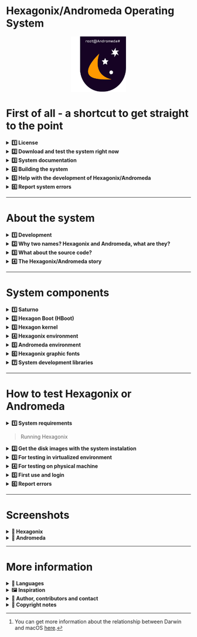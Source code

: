 <!--

Version of this file: 5.0

Copyright © 2021-2022 Felipe Miguel Nery Lunkes
All rights reserved.

-->

# Hexagonix/Andromeda Operating System

<p align="center">
<img src="https://github.com/hexagonix/Doc/blob/main/Img/Hexagonix.png" width="150" height="150">
</p>

# First of all - a shortcut to get straight to the point

<details title="License" align='left'>
<br>
<summary align='left'><strong>1️⃣ License</strong></summary>

Hexagonix Operating System

BSD 3-Clause License

Copyright (c) 2015-2022, Felipe Miguel Nery Lunkes <br>
All rights reserved.

Redistribution and use in source and binary forms, with or without
modification, are permitted provided that the following conditions are met:

1. Redistributions of source code must retain the above copyright notice, this
   list of conditions and the following disclaimer.

2. Redistributions in binary form must reproduce the above copyright notice,
   this list of conditions and the following disclaimer in the documentation
   and/or other materials provided with the distribution.

3. Neither the name of the copyright holder nor the names of its
   contributors may be used to endorse or promote products derived from
   this software without specific prior written permission.

THIS SOFTWARE IS PROVIDED BY THE COPYRIGHT HOLDERS AND CONTRIBUTORS "AS IS"
AND ANY EXPRESS OR IMPLIED WARRANTIES, INCLUDING, BUT NOT LIMITED TO, THE
IMPLIED WARRANTIES OF MERCHANTABILITY AND FITNESS FOR A PARTICULAR PURPOSE ARE
DISCLAIMED. IN NO EVENT SHALL THE COPYRIGHT HOLDER OR CONTRIBUTORS BE LIABLE
FOR ANY DIRECT, INDIRECT, INCIDENTAL, SPECIAL, EXEMPLARY, OR CONSEQUENTIAL
DAMAGES (INCLUDING, BUT NOT LIMITED TO, PROCUREMENT OF SUBSTITUTE GOODS OR
SERVICES; LOSS OF USE, DATA, OR PROFITS; OR BUSINESS INTERRUPTION) HOWEVER
CAUSED AND ON ANY THEORY OF LIABILITY, WHETHER IN CONTRACT, STRICT LIABILITY,
OR TORT (INCLUDING NEGLIGENCE OR OTHERWISE) ARISING IN ANY WAY OUT OF THE USE
OF THIS SOFTWARE, EVEN IF ADVISED OF THE POSSIBILITY OF SUCH DAMAGE.

</details>

<details title="Download and test the system right now" align='left'>
<br>
<summary align='left'><strong>2️⃣ Download and test the system right now</strong></summary>

At [end of this file](https://github.com/hexagonix/Doc/blob/main/Hexagonix/README.en.md#how-to-test-hexagonix-or-andromeda) you will find a tutorial to run the Hexagonix/Andromeda on your computer, either in a virtualized or native version. Remember that it is necessary to have an x86 architecture computer or an emulator, if you are using a device of another architecture for testing.

You can go to the [releases](https://github.com/hexagonix/hexagonix/releases) session for stable system releases. You can access the Hexagonix/Andromeda [release announcement](REL.en.md) file. Whenever possible, get the latest release and download the available .img images or the complete package in zip format. The versions available directly in this repository are always development versions (beta and release candidate), which can also be run and are minimally functional. At the end of each development cycle, the final versions will be available in the [releases](https://github.com/hexagonix/hexagonix/releases) session.

</details>

<details title="System documentation" align='left'>
<br>
<summary align='left'><strong>3️⃣ System documentation</strong></summary>

* [System Documentation (under construction)](https://github.com/hexagonix/Doc)

</details>

<details title="Building the system" align='left'>
<br>
<summary align='left'><strong>4️⃣ Building the system</strong></summary>

* [Build the system](https://github.com/hexagonix/build/blob/main/README.en.md)

</details>

<details title="Help with the development of Hexagonix/Andromeda" align='left'>
<br>
<summary align='left'><strong>5️⃣ Help with the development of Hexagonix/Andromeda</strong></summary>

If you have knowledge of writing x86 assembly code and would like to help develop the system, feel free to send me an email! See [here](https://github.com/hexagonix/Doc/blob/main/Hexagonix/README.en.md#author) how to contact me!

</details>

<details title="Report system errors" align='left'>
<br>
<summary align='left'><strong>6️⃣ Report system errors</strong></summary>

You can report system errors [here](https://github.com/hexagonix/hexagonix/issues).

</details>

<hr>

# About the system

<details title="Development" align='left'>
<br>
<summary align='left'><strong>1️⃣ Development</strong></summary>

Hexagonix/Andromeda and all its components have been developed since 2015 and were written completely in Assembly language.

</details>

<details title="Why two names? Hexagonix and Andromeda, what are they?" align='left'>
<br>
<summary align='left'><strong>2️⃣ Why two names? Hexagonix and Andromeda, what are they?</strong></summary>

In the beginning, Andromeda was intended to be a complete operating system, composed of the kernel, libraries, graphical and text interface and utilities. Later, with the passage of time and the change in approach to the architecture and objectives of the system, the components were separated and became independent projects in terms of functioning, organization and development. As you will see below, the Andromeda core was separated from the rest of the Andromeda code tree, becoming an independent project, even given a name, Hexagon. From then on, the idea arose of making the composition of the system more flexible and allowing the development of distributions, as in GNU/Linux. In this way, distributions of Hexagon could be created, grouping the necessary components for the basic functioning (Hexagonix) and allowing the extension of the system if necessary, with new components, modules and utilities, being the userland defined in each case. With the change of architecture of the system itself, with the core approaching a Unix-like architecture, new utilities in Unix style and syntax were developed and kept separate, in another project. From the original Andromeda project we have the Andromeda-specific applications and graphics libraries. A base system was then created, which by itself can already be fully executed, and became the base of Andromeda. This base system is called Hexagonix, and it consists of the HBoot boot loader, the Hexagon kernel, the shell, Unix environment libraries (here called Hexagonix environment) and Unix utilities. This system is fully functional, but lacks graphical resources and applications developed for the Andromeda environment. In this way, Andromeda stands out for being one more layer built on top of Hexagonix, with graphics resources, a graphics library and utilities that work on top of Hexagonix and extend its function. This built environment was named the Andromeda environment. To meet different needs, the two distributions will always be kept. Both versions are functional and can be used depending on the desired end use. In summary, both Hexagonix and Andromeda are distributions of the Hexagon kernel, differing in the components included.

To better understand this distribution model, a suitable example would be what happens with macOS (Apple)[^1]. macOS is a Unix-like operating system built on top of Darwin, a free operating system composed of the XNU kernel, libraries and utilities, adding on top of Darwin the Aqua graphical interface and other applications and utilities developed by Apple and other vendors. The Darwin environment is easily accessed and observed through macOS, such as using the terminal, for example. Darwin is a complete and functional system, but it lacks some graphical resources, for example, which are only distributed together with macOS. In this analogy, we have macOS as Andromeda and Darwin as Hexagonix.

</details>

<details title="What about the source code?" align='left'>
<br>
<summary align='left'><strong>3️⃣ What about the source code?</strong></summary>

The project's source code has now been made publicly available. The kernel code and Unix-like utilities and Andromeda applications are available, as well as the source package that makes up HBoot. Disk images with both Hexagonix and Andromeda are now available and free to distribute. Please note the [license](LICENSE) available in this repository for more information. It is worth mentioning that the license of each code package that makes up the system (Hexagon, HBoot, Hexagonix utilities, Andromeda utilities, fonts and other components) may vary. Each package can be released with a different license type (like GPL, MIT or BSD, for example). Keep an eye on each license in the respective repositories. Components that are not available in the official repository are still closed source, governed by a proprietary Hexagonix license, which can be found [here](https://github.com/hexagonix/Doc/blob/main/LICENSES/Hexagonix ).

</details>

<details title="The Hexagonix/Andromeda story" align='left'>
<br>
<summary align='left'><strong>4️⃣ The Hexagonix/Andromeda story</strong></summary>

Andromeda started as an implementation in a structure similar to DOS-like systems, with an interpreter with built-in commands with names, syntax and results similar to a generic DOS. The command interpreter presented file manipulation and other commands internally, as in conventional DOS systems. Disk drives were also defined as letters. Later, there was a growing interest and fascination in the functioning of Unix systems and all the code was rewritten or adapted to make the System kernel a Unix-like kernel. All System components, as in DOS, were kept in a single tree until then. With Andromeda version 1.5, codenamed "Unix-like", the kernel has been heavily modified and rewritten to fit the Unix philosophy. Changes even included the way devices were handled, writing a hardware abstraction layer managing devices as files, and adding open(), close(), write() and to read(). The Unix-based utilities were also written, removing commands from the default interpreter, which was rewritten to make way for a Unix-like shell. The internal commands were moved to the utilities, which now have a Unix-style structure and syntax. The rest of the utilities, such as mount, were written already taking advantage of the open() call, which is also used to mount volume, in addition to opening ordinary files from the volume. The open() call is also used to start other peripherals such as serial and parallel ports. The write() call also works with devices and files, as well as close(). A VFS (Virtual File System) was also introduced, which will support multiple file systems in the future and make file management transparent to the System, programmers and users. Also included are new hardware management functions and many improvements and bug fixes. The System gains new Unix utilities until the present moment. After this change in the proposal and architecture, the components were separated and allocated to specific projects. The union of these components forms the operating system. In the case of Hexagonix, we have HBoot, Hexagon, shell, Unix libraries and applications, while Andromeda extends Hexagonix, incorporating other libraries and applications that use them.

</details>

<hr>

# System components

<details title="Saturno" align='left'>
<br>
<summary align='left'><strong>1️⃣ Saturno</strong></summary>

The first component of Hexagonix/Andromeda is Saturno. It is responsible for taking control of the boot process performed by the BIOS/UEFI and looking in the volume for the second boot stage. For that, it implements a driver for reading a FAT16 file system. The second boot stage (see below) can implement drivers for other filesystems and is responsible for finding Hexagon, loading HBoot modules or loading a compatible DOS-like system (BETA version).

</details>

<details title="Hexagon Boot (HBoot)" align='left'>
<br>
<summary align='left'><strong>2️⃣ Hexagon Boot (HBoot)</strong></summary>

Hexagon Boot (HBoot) is a component designed to allow the Hexagon kernel to boot. Until then, initialization was performed by just one stage, which defined a very basic environment, loaded Hexagon into memory and immediately executed it, providing a very limited set of parameters. This is due to the fact that the code of this stage is restricted to 512 bytes, which limits the performance of several tests and data processing. With HBoot, it was possible to expand the number of tasks performed before running Hexagon, as well as the possibility to provide more information about the device and boot environment. This is particularly important to allow the creation of a device tree that Hexagon can use to decide how to handle each identified device. HBoot is able to check which disk drives are available on the machine, emit a boot tone, obtain the amount of available RAM memory installed and allow or not to proceed with the boot process according to this information. If no user interaction is detected (within 3 seconds after HBoot is started and messages are displayed to the user), HBoot will perform additional tests to verify the device's ability to run the system and will load and run Hexagon (present in a file on the volume named **HEXAGON.SIS**). After loading, HBoot transfers control to Hexagon, which is initialized and stores the data provided by HBoot in the kernel environment.

[![HBoot](https://github-readme-stats.vercel.app/api/pin/?username=Hexagonix&repo=HBoot&theme=dark)](https://github.com/hexagonix/Hboot)

### How to interact with HBoot

Interaction with HBoot takes place by pressing the F8 key after booting and displaying messages on the screen. HBoot waits for 3 seconds for any interaction and, if none has occurred, it continues executing the boot protocol. The interaction with HBoot can be interesting to load modules in the HBoot format, provide boot parameters to Hexagon, load a DOS-type system whose files are present on the same volume or even load HAPP images from other cores (if the developer wants to use the HBoot implementation in your project). Below, see some more details of additional and diagnostic functions that can be performed via interaction with HBoot before loading Hexagonix.

<p align="center">
<img src="https://github.com/hexagonix/Doc/blob/main/Img/HBoot.png" width="600" height="500">
</p>

### Report bugs

HBoot has gained a lot of complexity since the beginning of its development in 2020. Due to this increase in code and the nature of its operation (16-bit), bugs can be found. They can be reported in the repository or by email, available at the end of this file.

</details>

<details title="Hexagon kernel" align='left'>
<br>
<summary align='left'><strong>3️⃣ Hexagon kernel</strong></summary>

### Which is

Hexagon is a monolithic kernel running in 32-bit protected mode, designed with the PC architecture in mind (x86). It's a kernel written from scratch, aiming for the speed and compatibility of modern hardware but also being able to run on older hardware (like a Pentium III). At the moment, it guarantees a single-user environment, despite the use of virtual terminals, and single-tasking, despite the ability to load, keep in memory and control more than one process, in an execution stack. In the future, the kernel may support running multiple processes in preemptive multitasking. Hexagon is a Unix-like kernel and tries to implement POSIX compatibility, although far from it, and forms the basis of the Hexagonix/Andromeda Operating System, although independent of it. It runs executable images in the HAPP format, developed exclusively for Hexagon. Hexagon also implements a very sophisticated API accessible through a system call.

<p align="center">
<img src="https://github.com/hexagonix/Doc/blob/main/Img/LogoHexagon.png" width="180" height="180">
</p>

[![Hexagon Kernel](https://github-readme-stats.vercel.app/api/pin/?username=Hexagonix&repo=Hexagon&theme=dark)](https://github.com/hexagonix/Hexagon)

### System calls

System calls are BSD-style, with the function number present on the stack and the parameters/arguments next to the registers. For a complete list of system calls available in the current version of the system, have a look at the Hexagon library at [libasm for fasm](https://github.com/hexagonix/libasm/blob/main/fasm/hexagon.s ) or [libasm to nasm](https://github.com/hexagonix/libasm/blob/main/nasm/hexagon.s).

</details>

<details title="Hexagonix environment" align='left'>
<br>
<summary align='left'><strong>4️⃣ Hexagonix environment</strong></summary>

Hexagonix implements, together with Hexagon, a series of Unix-like utilities, with functionality and syntax similar to UNIX and Unix-like systems. **Utilities such as init, login, sh, top, ps, cp, rm, cat, clear, man, among others, are included in the standard distribution of Hexagonix**. These utilities make up the Hexagonix base utilities package. The login and user-mode environment startup tools are in this package, as well as several configuration files for this environment. These utilities generally do not have a graphical interface, only a command-line interface (CLI). However, they can be requested by applications that have a graphical interface. This environment is available in both the [Hexagonix](https://github.com/hexagonix/hexagonix/blob/main/hexagonix.img) distribution and the [Andromeda](https://github.com/hexagonix/hexagonix/blob/main/andromeda.img) distribution.

[![Unix-Apps](https://github-readme-stats.vercel.app/api/pin/?username=Hexagonix&repo=unix-apps&theme=dark)](https://github.com/hexagonix/unix-apps)

### Some applications and utilities in the Hexagonix environment

Hexagonix includes many of the Unix utilities you may already be familiar with, such as:

* init
* login
* ls
* cat
* cp
* rm
* clear
* top
* ps
* man
* su
* sh (shell padrão)
* uname
* whoami, among others.

Some applications and utilities were developed exclusively for Hexagonix, such as:

* atop (alternate version of top)
* power (computer state control)
* fnt (Hexagonix graphic font change utility)
* hash (alternate shell)
* log (used to get internal Hexagon logs, but now deprecated)
* lshapp (gets and displays information from HAPP images)
* lshmod (gets and displays information from HBoot modules and HBoot itself)

It is worth remembering that Hexagonix utilities try to implement a POSIX interface as far as possible, similar in syntax to Unix utilities (FreeBSD and Linux used as a template).

### Third party applications available for Hexagonix

* [Flat Assembler (fasm)](https://flatassembler.net/index.php)

Hexagonix received a port of the [fasm](https://flatassembler.net/index.php) assembler, which was adapted for Hexagonix, allowing the user to develop applications directly on the system. This port is called fasmX. Changes added to the code, as well as the software license, can be found in the [fasm repository for Hexagonix](https://github.com/hexagonix/fasm). This repository is a fork of [original repository](https://github.com/tgrysztar/fasm). Added code is based on modifications made to the original code and authorial additions. This modified/authored code can be found in the repository, [clicking here](https://github.com/hexagonix/fasm/tree/master/SOURCE/HEXAGONIX). fasmX, the fasm port for Hexagonix, is always updated when new features are added to the fasm repository. To indicate that it is a stable and tested version, the fasmX version number always inherits the fasm numbering, followed by a character x (for example, the version based on fasm 1.73.30, after testing, receives the numbering 1.73 .30x). You can report bugs or code generation or optimization issues in the Hexagonix version [here](https://github.com/hexagonix/fasm/issues). To report general fasm bugs, use the [official](https://github.com/tgrysztar/fasm) repository.

</details>

<details title="Andromeda environment" align='left'>
<br>
<summary align='left'><strong>5️⃣ Andromeda environment</strong></summary>

The Andromeda environment is built on the solid foundation provided by Hexagonix, including applications and utilities that do not implement the Unix philosophy or have a very different syntax and usage than you would expect from a Unix environment. In this way, they are separated as **Andromeda apps**, and are not part of the standard distribution of Hexagonix. Here are the System settings app, calculator, font manager, text editors and the IDE developed for Andromeda. These utilities may or may not have a graphical interface. Together with them, the Andromeda environment comprises libraries developed to allow the development of applications, such as the **Estelar** library. This environment is only available in the [Andromeda](andromeda.img) distribution.

[![Andromeda-Apps](https://github-readme-stats.vercel.app/api/pin/?username=Hexagonix&repo=andromeda-apps&theme=dark)](https://github.com/hexagonix/andromeda-apps)

### Some Andromeda applications and utilities

* System Settings (config)
* Quartzo text editor
* Lyoko IDE for application development
* Electronic piano return Piano;
* Serial communication utility
* Andromeda Shell (ASH) - A new shell for Andromeda
* Andromeda calculator
* Font change utility
* Andromeda shutdown utility

### Third-party apps available for Andromeda

There are no third-party applications available for the Andromeda environment yet. If interested, you can build the first one!

</details>

<details title="Hexagonix graphic fonts" align='left'>
<br>
<summary align='left'><strong>6️⃣ Hexagonix graphic fonts</strong></summary>

The default installation of Hexagonix also provides a number of fonts that can be loaded by the settings application or the font utility (font manager). These files are used to change the graphical display font for Hexagonix and Andromeda.

Graphics mode fonts for Hexagon are developed as a bitmap in Assembly which, when compiled, generate a binary image of the font with representations of each character. The standard Hexagonix fonts have now been released as open source and are available in the [Hexagonix font repository](https://github.com/hexagonix/xfnt).

[![Andromeda-Apps](https://github-readme-stats.vercel.app/api/pin/?username=Hexagonix&repo=xfnt&theme=dark)](https://github.com/hexagonix/xfnt)

</details>

<details title="System development libraries" align='left'>
<br>
<summary align='left'><strong>7️⃣ System development libraries</strong></summary>

Hexagonix/Andromeda also provides functions that must be used to interact with the system environment itself. Libraries are used to access functions implemented by Hexagon or by the libraries themselves, allowing easy development of applications and utilities for both the Hexagonix and Andromeda environments. The libraries implement functions for displaying text, mathematical calculations, sending messages, opening files and devices, and much more. The core library (hexagon.s) provides functions accessible to both possible distribution environments, while other libraries may be unique to the Andromeda environment. These libraries include graphical functions to build interfaces in graphical mode (Andromeda), as well as functions to check the currently running system version (Hexagonix and Andromeda). The Hexagonix base utilities perform the Hexagon version check to see if they can be run, using the Unix utility uname or directly via a Hexagon system call.

To learn more and check each function available in the system development libraries, see the [libasm] repository (https://github.com/hexagonix/libasm).

[![lib](https://github-readme-stats.vercel.app/api/pin/?username=Hexagonix&repo=lib&theme=dark)](https://github.com/hexagonix/lib)

</details>

<hr>

# How to test Hexagonix or Andromeda

<details title="System requirements" align='left'>
<br>
<summary align='left'><strong>1️⃣ System requirements</strong></summary>

Below is a list of minimum and recommended requirements for testing Hexagonix/Andromeda on a virtual machine or physical machine.

<details title="Minimum requeriments" align='left'>
<br>
<summary align='left'><strong>☑️ Minimum requeriments</strong></summary>

* Processor: Pentium III (1999) with SSE and MMX support or newer;
* RAM memory: 32 Mb minimum (a minimum installation with 32 Mb is usually enough, in most cases);
* Hard disk: IDE or SATA hard disk with a minimum of 50 Mb;
* Necessary peripherals:
  * Serial port (1-4);
  * Parallel port (1-4);
  * PS/2 or USB keyboard;
  * VGA video card with 2 Mb of video memory (with color support).

</details>

<details title="Recommended" align='left'>
<br>
<summary align='left'><strong>✅️ Recommended</strong></summary>

* Processor: Pentium D or newer;
* RAM memory: 50 Mb;
* Optional peripherals:
  * PS/2 or USB mouse;
  * Video card with > 2 Mb of video memory.

</details>

</details>

> Running Hexagonix

<details title="Get the disk images with the system instalation" align='left'>
<br>
<summary align='left'><strong>2️⃣ Get the disk images with the system instalation</strong></summary>

To test Hexagonix or Andromeda, you will need one of the disk images available, as well as the [qemu](https://www.qemu.org) tool installed on your computer, if you want to test the system in an environment virtualized. The image can also be used for writing to a physical disk on a real machine.

To test Hexagonix, get the ['hexagonix.img'](https://github.com/hexagonix/hexagonix/blob/main/hexagonix.img).
To test Andromeda, get the ['andromeda.img'](https://github.com/hexagonix/hexagonix/blob/main/andromeda.img).

</details>

<details title="For testing in virtualized environment" align='left'>
<br>
<summary align='left'><strong>3️⃣ For testing in virtualized environment</strong></summary>

First, you must install the qemu tool, which will manage the virtual machine. To do so, you can install qemu using official Linux distribution repositories or by accessing [here](https://www.qemu.org) to get installation files for Windows and macOS. 

> Install on Debian, Ubuntu, Pop!_OS and derivatives

For Ubuntu, the following line will install qemu and all its dependencies (root privileges required):

```
sudo apt install qemu qemu-system-i386
```

> Install on Fedora, CentOS and derivatives

For Fedora, the following line will install qemu and all its dependencies (root privileges required):

```
sudo dnf install qemu qemu-system-i386
```

Now that you have qemu installed on your computer, you can proceed with running the system.

To run the system satisfactorily, you must provide at least 32 MB of RAM for the virtual machine. This is due to Hexagon's memory management architecture, which requires 16 MB of RAM dedicated to the kernel and at least 16 MB for allocating applications, utilities and open files. Hexagon doesn't allow less than that to run. If more memory is provided, the additional memory will always be reserved, with priority, to be made available to user processes. Normally, the command line below fulfills all requirements for running the system:

```
qemu-system-i386 -hda andromeda.img -m 32 -soundhw pcspk --enable-kvm -serial file:"Serial.txt"
qemu-system-i386 -hda hexagonix.img -m 32 -soundhw pcspk --enable-kvm -serial file:"Serial.txt"
```

You can omit the -serial parameter if you want. This parameter ensures that debug output from Hexagon and applications will be directed to a file on your computer, where you can see what was sent. You can also omit the -soundhw parameter, which is responsible for directing the sound output from the virtual system to your physical computer. On some Linux systems, the above configuration may conflict with pulseaudio, and may be omitted. Remember that by omitting the parameter, system sounds will not be output to you.

Remembering that you must use a version/edition of qemu that can run software written for the x86 architecture (i386 or x86_64). To download and install qemu, click [here](https://www.qemu.org/download/).

</details>

<details title="For testing on physical machine" align='left'>
<br>
<summary align='left'><strong>4️⃣ For testing on physical machine</strong></summary>

You must use Linux/macOS or some tool available for Windows that allows you to burn this image to disk.

On Linux/macOS/Unix, use the line below:

```
dd if=andromeda.img of=/dev/device
```
where drive is the desired device (usually sdb or sdc for USB devices and hda, hdb, sda or sdb for hard/solid state drives). Restart your computer and test the system. It is worth remembering that secure boot mode is not supported, and booting is only supported in BIOS or UEFI legacy BIOS mode.

Note that system performance may vary depending on the machine being tested. Added to this is the fact that the latest versions of the system have not been or are being tested directly on the physical machine, as the main operating system. If any problem occurs when running Hexagonix/Andromeda on a physical machine, please report the detailed error [here](https://github.com/hexagonix/Distro/issues), in Portuguese or English, informing data such as device, processor, amount of RAM memory, video card (if available) and peripherals connected, as well as the device used to install the system (internal disk drive or USB removable media).

</details>

<details title="First use and login" align='left'>
<br>
<summary align='left'><strong>5️⃣ First use and login</strong></summary>

When starting the system, you will be asked to enter a username and password. For the first use, use

```
User: root
Password: root
```

You can add another user by changing the 'USUARIO.UNX' file at the root of the disk. Remember not to remove the root user. This can make the system permanently inoperable.

</details>

<details title="Report errors" align='left'>
<br>
<summary align='left'><strong>6️⃣ Report errors</strong></summary>

You can report bugs and help develop the system. To do this, open an error notification [here](https://github.com/hexagonix/Distro/issues), informing the error as detailed as possible (such as device brand, processor, amount of RAM, video and connected peripherals, as well as the device used to install the system, such as an internal disk drive or USB removable media). Remember to inform which application the error occurred in, if the error occurs while the system is already in operation. If the problem occurs in the boot process, please report what was displayed/observed behavior of the machine.

</details>

<hr>

# Screenshots

<details title="Hexagonix" align='left'>
<br>
<summary align='left'><strong>🌙 Hexagonix</strong></summary>

<p align="center">
<img src="https://github.com/hexagonix/Doc/blob/main/Img/Hexagonix1.png" width="500" height="400">
<img src="https://github.com/hexagonix/Doc/blob/main/Img/Hexagonix2.png" width="500" height="400">
<img src="https://github.com/hexagonix/Doc/blob/main/Img/Hexagonix3.png" width="500" height="400">
<img src="https://github.com/hexagonix/Doc/blob/main/Img/Hexagonix4.png" width="500" height="400">
<img src="https://github.com/hexagonix/Doc/blob/main/Img/Hexagonix5.png" width="500" height="400">
</p>

You can see more [here](https://github.com/hexagonix/Distro/tree/main/Img).

</details>

<details title="Andromeda" align='left'>
<br>
<summary align='left'><strong>🌌 Andromeda</strong></summary>

<p align="center">
<img src="https://github.com/hexagonix/Doc/blob/main/Img/Andromeda1.png" width="500" height="400">
<img src="https://github.com/hexagonix/Doc/blob/main/Img/Andromeda2.png" width="500" height="400">
<img src="https://github.com/hexagonix/Doc/blob/main/Img/Andromeda3.png" width="500" height="400">
<img src="https://github.com/hexagonix/Doc/blob/main/Img/Andromeda4.png" width="500" height="400">
<img src="https://github.com/hexagonix/Doc/blob/main/Img/Andromeda5.png" width="500" height="400">
</p>

You can see more [here](https://github.com/hexagonix/Distro/tree/main/Img).

</details>

<hr>

# More information

<details title="Languages" align='left'>
<br>
<summary align='left'><strong>🎲 Languages</strong></summary>

At this moment, both the system and the documentation are only available in Portuguese. Documentation in English will be available soon, and there are plans to support English as a primary language possibility in addition to Portuguese (most of the work has already been done).

</details>

<details title="Inspiration" align='left'>
<br>
<summary align='left'><strong>🖼 Inspiration</strong></summary>

This project was possible and today it can see the light of day thanks to many others who have come before and contributed with design ideas and teaching how an operating system should work, even if simple. Are they:

* MS-DOS, with code available [here](https://github.com/microsoft/MS-DOS)
* [MikeOS](http://mikeos.sourceforge.net/)
* [Linux 0.1.1](https://kernel.org)
* [FreeBSD](https://www.freebsd.org/)
* [XNU/Darwin](https://github.com/apple/darwin-xnu)
* [LittleKernel](https://github.com/littlekernel/lk)
* [Google Fuchsia](https://fuchsia.googlesource.com/fuchsia/)

In addition, other projects helped in the development of Hexagonix/Andromeda, either by providing new design ideas that go beyond the traditional organization of an operating system, or providing well-documented code that allowed us to understand how certain parts of an operating system work, or contributing with code examples that later came to inspire functions that were written exclusively for Hexagonix/Andromeda (mainly the kernel code). Despite not having been copied and reused in the system, the code of these public domain projects made it possible to understand the operation of certain computer components, opening doors for copyright codes to be written based on the study of the code of these projects. It is worth mentioning that the projects below were released by their original developers in the public domain. Are they:

* [Snowdrop OS](http://www.sebastianmihai.com/snowdrop/), which inspired me to write various hardware control routines and other 16-bit functions available in HBoot. The code for this system has been released into the public domain.
* [Alotware](https://github.com/0x5CE/alotware), which inspired me to create the process management functions in early versions of Hexagon (now rewritten numerous times). The code for this system has been released into the public domain.

</details>

<details title="Author, contributors and contact" align='left'>
<br>
<summary align='left'><strong>👥️️ Author, contributors and contact</strong></summary>

## Author

* [Felipe Miguel Nery Lunkes](https://github.com/felipeldev)

Feel free to contact me, report bugs or be interested in participating in the project.

## Contributors

* [Felipe Miguel Nery Lunkes](https://github.com/felipeldev)

## Email

* hexagonixdev@gmail.com (PT/EN)
* felipemiguel_nery@hotmail.com (PT/EN)

## Social networks

* [Twitter](https://twitter.com/felipemnlunkes) (Felipe Miguel Nery Lunkes)

</details>

<details title="Copyright notes" align='left'>
<br>
<summary align='left'><strong>📝 Copyright notes</strong></summary>

Hexagonix/Andromeda was developed from scratch by [Felipe Lunkes](https://github.com/felipenlunkes).

Read the [license](LICENSE) for more information on copyright, code ownership, and redistribution that apply only to files available in this repository (does not apply to the set of data and source code files that make up Hexagonix/Andromeda) . It is worth mentioning that the code of the system components is being released little by little and that each package can be released with a different license. Always keep an eye on the 'LICENSE' file available in each repository to be aware of legal rights and obligations.

</details>

[^1]: You can get more information about the relationship between Darwin and macOS [here](https://en.wikipedia.org/wiki/Darwin_(operating_system)).
[^2]: You can find the project page [here](https://www.freedos.org/).
[^3]: Booting in DOS mode was possible after searching the FreeDOS documentation, especially the "SYS.C" file (which can be found [here](http://www.ibiblio.org/pub/micro/pc-stuff/freedos/files/dos/sys/2043/), which indicates in which thread the kernel expects to be loaded and which parameters are needed to boot the kernel correctly. Each DOS system has a preferred loading segment and this loading of other DOS editions can be implemented in the future with the help of new HBoot modules (in case of a proprietary system, the user must have a license). All the code for loading the kernel was developed from scratch and not based on any existing ones (the implementation of HBoot and modDOS, which are original, is done in Assembly, while the FreeDOS loading code is developed in C). The original implementation of modDOS code and other modules for DOS systems also frees the implementation from any legal problems.
[^4]: HBoot's DOS compatibility mode (modDOS) boot can be useful for running volume error checking, volume defrag, partitioning and other diagnostic as well as development tools such as compilers and assemblers which are not supported by Hexagonix/Andromeda (the 16-bit tools for example).
[^5]: Supports open(), close(), read() and write() calls, at least in concept. System calls are always BSD-style, with a function number on the stack and parameters in the registers.
